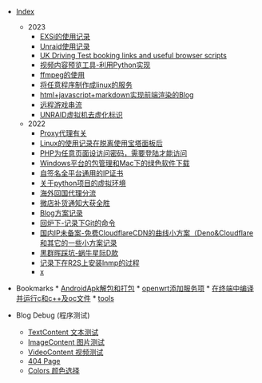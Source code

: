 * [Index](./)
    - 2023
        * [EXSi的使用记录](./2023/EXSi的使用记录)
        * [Unraid使用记录](./2023/Unraid使用记录)
        * [UK Driving Test booking links and useful browser scripts](./2023/UK-Driving-Test-Booking-Links-And-Useful-Browser-Scripts)
        * [视频内容预览工具-利用Python实现](./2023/视频内容预览工具-利用Python实现)
        * [ffmpeg的使用](./2023/ffmpeg的使用)
        * [将任意程序制作成linux的服务](./2023/将任意程序制作成linux的服务)
        * [html+javascript+markdown实现前端渲染的Blog](./2023/html+javascript+markdown实现前端渲染的Blog)
        * [远程游戏串流](./2023/远程游戏串流)
        * [UNRAID虚拟机去虚化标识](./2023/UNRAID虚拟机去虚化标识)
    - 2022
        * [Proxy代理有关](./2022/Proxy代理有关)
        * [Linux的使用记录在脱离使用宝塔面板后](./2022/Linux的使用记录在脱离使用宝塔面板后)
        * [PHP为任意页面设访问密码，需要登陆才能访问](./2022/PHP为任意页面设访问密码，需要登陆才能访问)
        * [Windows平台的包管理和Mac下的绿色软件下载](./2022/Windows平台的包管理和Mac下的绿色软件下载)
        * [自签名全平台通用的IP证书](./2022/自签名全平台通用的IP证书)
        * [关于python项目的虚拟环境](./2022/关于python项目的虚拟环境)
        * [海外回国代理分流](./2022/海外回国代理分流)
        * [微店补货通知大获全胜](./2022/微店补货通知大获全胜)
        * [Blog方案记录](./2022/Blog方案记录)
        * [回炉下-记录下Git的命令](./2022/回炉下-记录下Git的命令)
        * [国内IP未备案-免费CloudflareCDN的曲线小方案（Deno&Cloudflare和其它的一些小方案记录](./2022/国内IP未备案-免费CloudflareCDN的曲线小方案（Deno&Cloudflare和其它的一些小方案记录)
        * [黑群晖踩坑-蜗牛星际D款](./2022/黑群晖踩坑-蜗牛星际D款)
        * [记录下在R2S上安装lnmp的过程](./2022/记录下在R2S上安装lnmp的过程)
        * [x](./2022/x)

* Bookmarks
	   * [AndroidApk解包和打包](./bookmarks/AndroidApk解包和打包)
      * [openwrt添加服务项](./bookmarks/openwrt添加服务项)
      * [在终端中编译并运行c和c++及oc文件](./bookmarks/在终端中编译并运行c和c++及oc文件)
      * [tools](./bookmarks/tools)

* Blog Debug (程序测试)
    * [TextContent 文本测试](./0000/Text)
    * [ImageContent 图片测试](./0000/Media)
    * [VideoContent 视频测试](./0000/Video)
    * [404 Page](./0000/xxxxxx)
    * [Colors 颜色选择](./0000/Colors)

